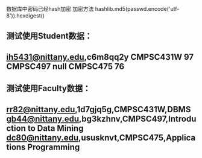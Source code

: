 数据库中密码已经hash加密 
加密方法 hashlib.md5(passwd.encode('utf-8')).hexdigest()


测试使用Student数据：
------------------------
ih5431@nittany.edu,c6m8qq2y
CMPSC431W 97
CMPSC497 null
CMPSC475 76
------------------------


测试使用Faculty数据：
------------------------
rr82@nittany.edu,1d7gjq5g,CMPSC431W,DBMS
gb44@nittany.edu,bg3kzhnv,CMPSC497,Introduction to Data Mining
dc80@nittany.edu,ususknvt,CMPSC475,Applications Programming
-------------------------